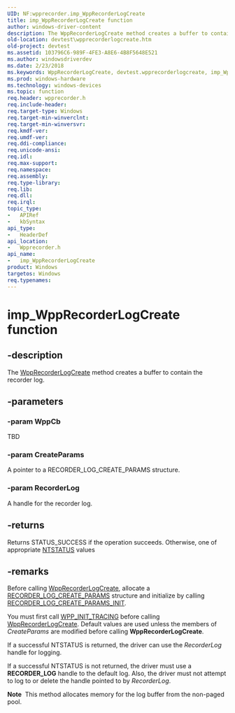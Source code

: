 ```yaml
---
UID: NF:wpprecorder.imp_WppRecorderLogCreate
title: imp_WppRecorderLogCreate function
author: windows-driver-content
description: The WppRecorderLogCreate method creates a buffer to contain the recorder log.
old-location: devtest\wpprecorderlogcreate.htm
old-project: devtest
ms.assetid: 103796C6-989F-4FE3-A8E6-4B8F5648E521
ms.author: windowsdriverdev
ms.date: 2/23/2018
ms.keywords: WppRecorderLogCreate, devtest.wpprecorderlogcreate, imp_WppRecorderLogCreate, imp_WppRecorderLogCreate function [Driver Development Tools], wpprecorder/imp_WppRecorderLogCreate
ms.prod: windows-hardware
ms.technology: windows-devices
ms.topic: function
req.header: wpprecorder.h
req.include-header: 
req.target-type: Windows
req.target-min-winverclnt: 
req.target-min-winversvr: 
req.kmdf-ver: 
req.umdf-ver: 
req.ddi-compliance: 
req.unicode-ansi: 
req.idl: 
req.max-support: 
req.namespace: 
req.assembly: 
req.type-library: 
req.lib: 
req.dll: 
req.irql: 
topic_type:
-	APIRef
-	kbSyntax
api_type:
-	HeaderDef
api_location:
-	Wpprecorder.h
api_name:
-	imp_WppRecorderLogCreate
product: Windows
targetos: Windows
req.typenames: 
---
```


# imp_WppRecorderLogCreate function


## -description


The <a href="https://msdn.microsoft.com/library/windows/hardware/dn914615">WppRecorderLogCreate</a> method creates a buffer to contain the recorder log.


## -parameters




### -param WppCb

TBD


### -param CreateParams

A pointer to a RECORDER_LOG_CREATE_PARAMS structure.


### -param RecorderLog

A handle for the recorder log.


## -returns



Returns STATUS_SUCCESS if the operation succeeds. Otherwise, one of appropriate <a href="https://msdn.microsoft.com/7792201b-63bb-4db5-803d-2af02893d505">NTSTATUS</a> values




## -remarks



Before calling <a href="https://msdn.microsoft.com/library/windows/hardware/dn914615">WppRecorderLogCreate</a>, allocate a <a href="https://msdn.microsoft.com/library/windows/hardware/dn914608">RECORDER_LOG_CREATE_PARAMS</a> structure and initialize by calling <a href="https://msdn.microsoft.com/library/windows/hardware/dn914609">RECORDER_LOG_CREATE_PARAMS_INIT</a>.

You must first call <a href="https://msdn.microsoft.com/library/windows/hardware/ff556191">WPP_INIT_TRACING</a> before calling <a href="https://msdn.microsoft.com/library/windows/hardware/dn914615">WppRecorderLogCreate</a>. Default values are used unless the members of <i>CreateParams</i> are modified before calling <b>WppRecorderLogCreate</b>.

If a successful NTSTATUS is returned, the driver can use the <i>RecorderLog</i> handle for logging. 

If a successful NTSTATUS is not returned, the driver must use a <b>RECORDER_LOG</b> handle to the default log. Also, the driver must not attempt to log to or delete the handle pointed to by <i>RecorderLog</i>.

<div class="alert"><b>Note</b>  This method allocates memory for the log buffer from the non-paged pool.</div>
<div> </div>


